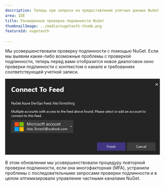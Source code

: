 ```yaml
---
description: Теперь при запросе на предоставление учетных данных NuGet также предоставляет контекст.
area: IDE
title: Расширенная проверка подлинности NuGet
thumbnailImage: ../media/nugetauth-thumb.png
featureId: nugetauth

---
```



Мы усовершенствовали проверку подлинности с помощью NuGet. Если мы выявим какие-либо возможные проблемы с проверкой подлинности, теперь перед вами отобразится новое диалоговое окно проверки подлинности с контекстом о канале и требованиях соответствующей учетной записи.

![Диалоговое окно проверки подлинности NuGet](../media/nugetauthdialog.png)

В этом обновлении мы усовершенствовали процедуру повторной проверки подлинности, если она многофакторная (MFA), устранили проблемы с последовательными запросами проверки подлинности и в целом оптимизировали управление частными каналами NuGet.
